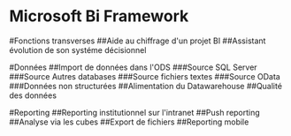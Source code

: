 Microsoft Bi Framework
=====================

#Fonctions transverses
##Aide au chiffrage d'un projet BI
##Assistant évolution de son systéme décisionnel

#Données
##Import de données dans l'ODS
###Source SQL Server
###Source Autres databases
###Source fichiers textes
###Source OData
###Données non structurées
##Alimentation du Datawarehouse
##Qualité des données

#Reporting
##Reporting institutionnel sur l'intranet
##Push reporting
##Analyse via les cubes
##Export de fichiers
##Reporting mobile